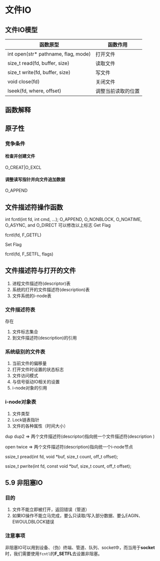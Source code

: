 # 文件IO

## 文件IO模型
|函数原型|函数作用|
|---|---|
|int open(str* pathname, flag, mode)|打开文件|
|size_t read(fd, buffer, size)|读取文件|
|size_t write(fd, buffer, size)|写文件|
|void close(fd)|关闭文件|
|lseek(fd, where, offset)|调整当前读取的位置|
## 函数解释

## 原子性
### 竞争条件
#### 检查并创建文件
O_CREAT|O_EXCL
#### 调整读写指针并向文件追加数据
O_APPEND

## 文件描述符操作函数
int fcntl(int fd, int cmd, ...);
 O_APPEND, O_NONBLOCK, O_NOATIME, O_ASYNC, and
O_DIRECT
可以修改以上标志
Get Flag

fcntl(fd, F_GETFL)

Set Flag

fcntl(fd, F_SETFL, flags)
## 文件描述符与打开的文件
1. 进程文件描述符(descriptor)表
2. 系统的打开的文件描述符(description)表
3. 文件系统的i-node表

### 文件描述符表
存在
1. 文件标志集合
2. 到文件描述符(description)的引用
### 系统级别的文件表
1. 当前文件的偏移量
2. 打开文件时设置的状态标志
3. 文件访问模式
4. 与信号驱动IO相关的设置
5. i-node对象的引用
### i-node对象表
1. 文件类型
2. Lock链表指针
3. 文件的各种属性（时间大小）

[](一张图Figure5-2)
dup dup2 => 两个文件描述符(descriptor)指向统一个文件描述符(description
)

open twice => 两个文件描述符(description)指向统一个i-node节点



ssize_t pread(int fd, void *buf, size_t count, off_t offset);

ssize_t pwrite(int fd, const void *buf, size_t count, off_t offset);
## 5.9 非阻塞IO

### 目的
1. 文件不能立即被打开，返回错误（管道）
2. 如果IO操作不能立马完成，要么只读取/写入部分数据、要么EAGIN、EWOULDBLOCK错误

### 注意事项
非阻塞IO可以用到设备、（伪）终端、管道、队列、socket中，而当用于**socket**时，我们需要使用`fcntl`的**F_SETFL**去设置非阻塞。
